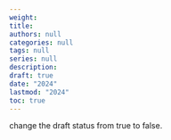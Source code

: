 ```yaml
---
weight: 
title: 
authors: null
categories: null
tags: null
series: null
description: 
draft: true
date: "2024"
lastmod: "2024"
toc: true
---
```


<!--more-->

change the draft status from true to false.